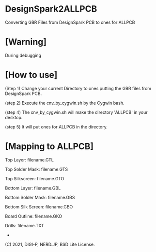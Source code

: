 # DesignSpark2ALLPCB
Converting GBR Files from DesignSpark PCB to ones for ALLPCB


# [Warning] 

During debugging


# [How to use]

(Step 1) Change your current Directory to ones putting the GBR files from DesignSpark PCB.

(step 2) Execute the cnv_by_cygwin.sh by the Cygwin bash.

(step 4) The cnv_by_cygwin.sh will make the directory 'ALLPCB' in your desktop.

(step 5) It will put ones for ALLPCB in the directory.



# [Mapping to ALLPCB]

Top Layer: filename.GTL

Top Solder Mask: filename.GTS

Top Silkscreen: filename.GTO

Bottom Layer: filename.GBL

Bottom Solder Mask: filename.GBS

Bottom Silk Screen: filename.GBO

Board Outline: filename.GKO

Drills: filename.TXT


-
(C) 2021, DIGI-P, NERD.JP, BSD Lite License.
